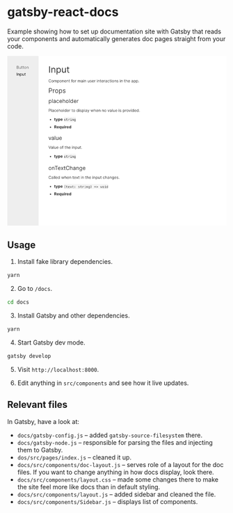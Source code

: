 # gatsby-react-docs

Example showing how to set up documentation site with Gatsby that reads your components and automatically generates doc pages straight from your code.

![Screenshot of the generated docs](screenshot.png)

## Usage

1. Install fake library dependencies.

```bash
yarn
```

2. Go to `/docs`.

```bash
cd docs
```

3. Install Gatsby and other dependencies.

```bash
yarn
```

4. Start Gatsby dev mode.

```bash
gatsby develop
```

5. Visit `http://localhost:8000`.

6. Edit anything in `src/components` and see how it live updates.

## Relevant files

In Gatsby, have a look at:

- `docs/gatsby-config.js` – added `gatsby-source-filesystem` there.
- `docs/gatsby-node.js` – responsible for parsing the files and injecting them to Gatsby.
- `dos/src/pages/index.js` – cleaned it up.
- `docs/src/components/doc-layout.js` – serves role of a layout for the doc files. If you want to change anything in how docs display, look there.
- `docs/src/components/layout.css` – made some changes there to make the site feel more like docs than in default styling.
- `docs/src/components/layout.js` – added sidebar and cleaned the file.
- `docs/src/components/Sidebar.js` – displays list of components.
